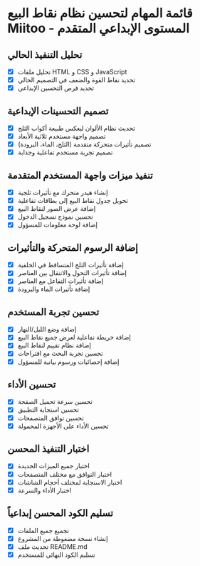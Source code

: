 # قائمة المهام لتحسين نظام نقاط البيع Miitoo - المستوى الإبداعي المتقدم

## تحليل التنفيذ الحالي
- [x] تحليل ملفات HTML و CSS و JavaScript
- [x] تحديد نقاط القوة والضعف في التصميم الحالي
- [x] تحديد فرص التحسين الإبداعي

## تصميم التحسينات الإبداعية
- [x] تحديث نظام الألوان ليعكس طبيعة أكواب الثلج
- [x] تصميم واجهة مستخدم ثلاثية الأبعاد
- [x] تصميم تأثيرات متحركة متقدمة (الثلج، الماء، البرودة)
- [x] تصميم تجربة مستخدم تفاعلية وجذابة

## تنفيذ ميزات واجهة المستخدم المتقدمة
- [x] إنشاء هيدر متحرك مع تأثيرات ثلجية
- [x] تحويل جدول نقاط البيع إلى بطاقات تفاعلية
- [x] إضافة عرض الصور لنقاط البيع
- [x] تحسين نموذج تسجيل الدخول
- [x] إضافة لوحة معلومات للمسؤول

## إضافة الرسوم المتحركة والتأثيرات
- [x] إضافة تأثيرات الثلج المتساقط في الخلفية
- [x] إضافة تأثيرات التحول والانتقال بين العناصر
- [x] إضافة تأثيرات التفاعل مع العناصر
- [x] إضافة تأثيرات الماء والبرودة

## تحسين تجربة المستخدم
- [x] إضافة وضع الليل/النهار
- [x] إضافة خريطة تفاعلية لعرض جميع نقاط البيع
- [x] إضافة نظام تقييم لنقاط البيع
- [x] تحسين تجربة البحث مع اقتراحات
- [x] إضافة إحصائيات ورسوم بيانية للمسؤول

## تحسين الأداء
- [x] تحسين سرعة تحميل الصفحة
- [x] تحسين استجابة التطبيق
- [x] تحسين توافق المتصفحات
- [x] تحسين الأداء على الأجهزة المحمولة

## اختبار التنفيذ المحسن
- [x] اختبار جميع الميزات الجديدة
- [x] اختبار التوافق مع مختلف المتصفحات
- [x] اختبار الاستجابة لمختلف أحجام الشاشات
- [x] اختبار الأداء والسرعة

## تسليم الكود المحسن إبداعياً
- [x] تجميع جميع الملفات
- [x] إنشاء نسخة مضغوطة من المشروع
- [x] تحديث ملف README.md
- [x] تسليم الكود النهائي للمستخدم
